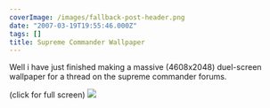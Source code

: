 ```yaml
---
coverImage: /images/fallback-post-header.png
date: "2007-03-19T19:55:46.000Z"
tags: []
title: Supreme Commander Wallpaper
---
```


Well i have just finished making a massive <span class="postbody">(4608x2048) duel-screen wallpaper for a thread on the supreme commander forums.

(click for full screen)
[![](https://www.mikecann.co.uk/Images/Others/sc02-thumb.jpg)](https://www.mikecann.co.uk/Images/Others/sc02.jpg)

  </span>
